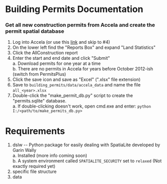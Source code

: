 # Building Permits Documentation
### Get all new construction permits from Accela and create the permit spatial database

1.  Log into Accela (or use this [link](http://cpdbprod/ReportServer/Pages/ReportViewer.aspx?%2fLand%2fStatistics%2fNew+Construction+Report&rs:Command=Render) and skip to #4)  
2.  On the lower left find the "Reports Box" and expand "Land Statistics"  
3.  Click the AllConstruction report  
4.  Enter the start and end date and click "Submit"  
    a.  Download permits for one year at a time  
    b.  There are no permits in Accela for years before October 2012-ish (switch from PermitsPlus)  
5.  Click the save icon and save as "Excel" (".xlsx" file extension)  
6.  Save to `building_permits/data/accela_data` and name the file `all_<year>.xlsx`  
7.  Double-click the "make_permit_db.py" script to create the "permits.sqlite" database.  
    a.  If double-clicking doesn't work, open cmd.exe and enter: `python I:/<path/to/make_permits_db.py>`  



# Requirements
1. dslw -- Python package for easily dealing with SpatiaLite developed by Garin Wally  
    a.  Installed (more info coming soon)  
	b.  A system environment called `SPATIALITE_SECURITY` set to `relaxed` (Not exactly required yet)  
2. specific file structure  
3. data  